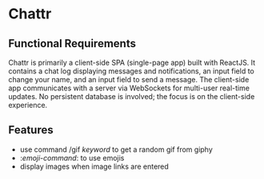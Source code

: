 # Chattr

## Functional Requirements
Chattr is primarily a client-side SPA (single-page app) built with ReactJS. It contains a chat log displaying messages and notifications, an input field to change your name, and an input field to send a message. The client-side app communicates with a server via WebSockets for multi-user real-time updates. No persistent database is involved; the focus is on the client-side experience.

## Features

- use command /gif _keyword_ to get a random gif from giphy
- :_emoji-command_: to use emojis
- display images when image links are entered
